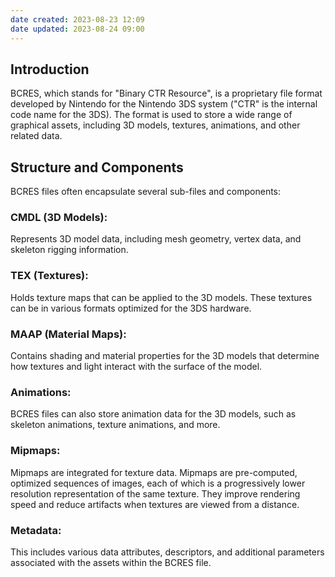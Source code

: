 ```yaml
---
date created: 2023-08-23 12:09
date updated: 2023-08-24 09:00
---
```


## Introduction

BCRES, which stands for "Binary CTR Resource", is a proprietary file format developed by Nintendo for the Nintendo 3DS system ("CTR" is the internal code name for the 3DS). The format is used to store a wide range of graphical assets, including 3D models, textures, animations, and other related data.

## Structure and Components

BCRES files often encapsulate several sub-files and components:

### **CMDL (3D Models)**:

Represents 3D model data, including mesh geometry, vertex data, and skeleton rigging information.

### **TEX (Textures)**:

Holds texture maps that can be applied to the 3D models. These textures can be in various formats optimized for the 3DS hardware.

### **MAAP (Material Maps)**:

Contains shading and material properties for the 3D models that determine how textures and light interact with the surface of the model.

### **Animations**:

BCRES files can also store animation data for the 3D models, such as skeleton animations, texture animations, and more.

### **Mipmaps**:

Mipmaps are integrated for texture data. Mipmaps are pre-computed, optimized sequences of images, each of which is a progressively lower resolution representation of the same texture. They improve rendering speed and reduce artifacts when textures are viewed from a distance.

### **Metadata**:

This includes various data attributes, descriptors, and additional parameters associated with the assets within the BCRES file.
